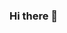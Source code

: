 ### Hi there 👋

<!--
**dinuinfinity/dinuinfinity** is a ✨ _special_ ✨ repository because its `README.md` (this file) appears on your GitHub profile.

Here are some ideas to get you started:

- 🔭 I’m currently working on Netaxis IT Solutions
- 🌱 I’m currently learning Technology
- 👯 I’m looking to collaborate on you
-->
